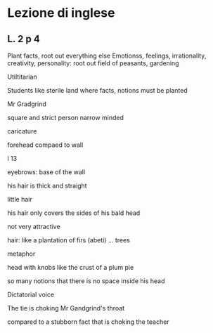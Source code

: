 # Lezione di inglese
## L. 2 p 4

Plant facts, root out everything else
Emotionss, feelings, irrationality, creativity, personality: root out
field of peasants, gardening

Utiltitarian

Students like sterile land where facts, notions must be planted 

Mr Gradgrind

square and strict person
narrow minded

caricature

forehead compaed to wall

l 13

eyebrows: base of the wall

his hair is thick and straight

little hair

his hair only covers the sides of his bald head

not very attractive

hair: like a plantation of firs (abeti) ... trees

metaphor

head with knobs like the crust of a plum pie


so many notions that there is no space inside his head

Dictatorial voice

The tie is choking Mr Gandgrind's throat

compared to a stubborn fact that is choking the teacher
<!--stackedit_data:
eyJoaXN0b3J5IjpbMzY0MTI0Miw4Mjk1ODAwNDQsMTg2MjMzNT
U2Nyw4MzYyMDA2MDYsLTE3MzAwNDc5NDFdfQ==
-->